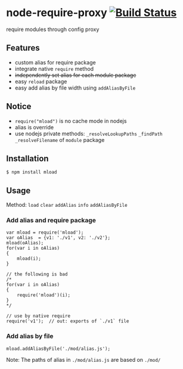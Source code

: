 node-require-proxy  [![Build Status](https://travis-ci.org/Bacra/node-require-proxy.svg?branch=master)](https://travis-ci.org/Bacra/node-require-proxy)
==================

require modules through config proxy


## Features

* custom alias for require package
* integrate native `require` method
* ~~independently set alias for each module package~~
* easy `reload` package
* easy add alias by file width using `addAliasByFile`


## Notice

* `require("mload")` is no cache mode in nodejs
* alias is override
* use nodejs private methods: `_resolveLookupPaths` `_findPath` `_resolveFilename` of `module` package


## Installation

	$ npm install mload


## Usage

Method: `load` `clear` `addAlias` `info` `addAliasByFile`

### Add alias and require package

	var mload = require('mload');
	var oAlias  = {v1: './v1', v2: './v2'};
	mload(oAlias);
	for(var i in oAlias)
	{
		mload(i);
	}

	// the following is bad
	/*
	for(var i in oAlias)
	{
		require('mload')(i);
	}
	*/

	// use by native require
	require('v1');  // out: exports of `./v1` file


### Add alias by file

	mload.addAliasByFile('./mod/alias.js');

Note: The paths of alias in `./mod/alias.js` are based on `./mod/`

